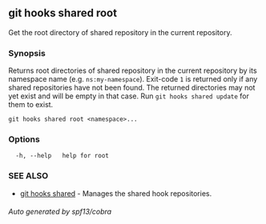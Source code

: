 ## git hooks shared root

Get the root directory of shared repository in the current repository.

### Synopsis

Returns root directories of shared repository in the current repository by its
namespace name (e.g. `ns:my-namespace`). Exit-code `1` is returned only if any
shared repositories have not been found. The returned directories may not yet
exist and will be empty in that case. Run `git hooks shared update` for them to
exist.

```
git hooks shared root <namespace>...
```

### Options

```
  -h, --help   help for root
```

### SEE ALSO

- [git hooks shared](git_hooks_shared.md) - Manages the shared hook
  repositories.

###### Auto generated by spf13/cobra
